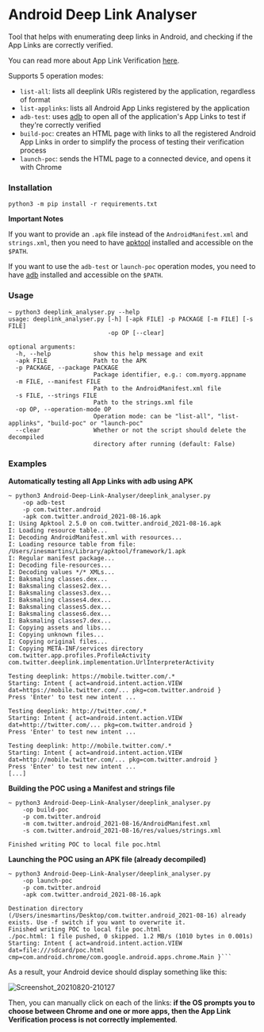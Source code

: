 # Android Deep Link Analyser

Tool that helps with enumerating deep links in Android, and checking if the App Links are correctly verified.

You can read more about App Link Verification [here](https://developer.android.com/training/app-links/verify-site-associations).

Supports 5 operation modes:

* `list-all`: lists all deeplink URIs registered by the application, regardless of format
* `list-applinks`: lists all Android App Links registered by the application
* `adb-test`: uses [adb](https://developer.android.com/studio/command-line/adb) to open all of the application's App Links to test if they're correctly verified
* `build-poc`: creates an HTML page with links to all the registered Android App Links in order to simplify the process of testing their verification process
* `launch-poc`: sends the HTML page to a connected device, and opens it with Chrome

### Installation

```
python3 -m pip install -r requirements.txt
```

**Important Notes**

If you want to provide an `.apk` file instead of the `AndroidManifest.xml` and `strings.xml`, then you need to have [apktool](https://ibotpeaches.github.io/Apktool/) installed and accessible on the `$PATH`.

If you want to use the `adb-test` or `launch-poc` operation modes, you need to have [adb](https://developer.android.com/studio/command-line/adb) installed and accessible on the `$PATH`.

### Usage

```
~ python3 deeplink_analyser.py --help
usage: deeplink_analyser.py [-h] [-apk FILE] -p PACKAGE [-m FILE] [-s FILE]
                            -op OP [--clear]

optional arguments:
  -h, --help            show this help message and exit
  -apk FILE             Path to the APK
  -p PACKAGE, --package PACKAGE
                        Package identifier, e.g.: com.myorg.appname
  -m FILE, --manifest FILE
                        Path to the AndroidManifest.xml file
  -s FILE, --strings FILE
                        Path to the strings.xml file
  -op OP, --operation-mode OP
                        Operation mode: can be "list-all", "list-applinks", "build-poc" or "launch-poc"
  --clear               Whether or not the script should delete the decompiled
                        directory after running (default: False)
```

### Examples

**Automatically testing all App Links with adb using APK**

```
~ python3 Android-Deep-Link-Analyser/deeplink_analyser.py 
	-op adb-test
	-p com.twitter.android 
	-apk com.twitter.android_2021-08-16.apk
I: Using Apktool 2.5.0 on com.twitter.android_2021-08-16.apk
I: Loading resource table...
I: Decoding AndroidManifest.xml with resources...
I: Loading resource table from file: /Users/inesmartins/Library/apktool/framework/1.apk
I: Regular manifest package...
I: Decoding file-resources...
I: Decoding values */* XMLs...
I: Baksmaling classes.dex...
I: Baksmaling classes2.dex...
I: Baksmaling classes3.dex...
I: Baksmaling classes4.dex...
I: Baksmaling classes5.dex...
I: Baksmaling classes6.dex...
I: Baksmaling classes7.dex...
I: Copying assets and libs...
I: Copying unknown files...
I: Copying original files...
I: Copying META-INF/services directory
com.twitter.app.profiles.ProfileActivity
com.twitter.deeplink.implementation.UrlInterpreterActivity

Testing deeplink: https://mobile.twitter.com/.*
Starting: Intent { act=android.intent.action.VIEW dat=https://mobile.twitter.com/... pkg=com.twitter.android }
Press 'Enter' to test new intent ...

Testing deeplink: http://twitter.com/.*
Starting: Intent { act=android.intent.action.VIEW dat=http://twitter.com/... pkg=com.twitter.android }
Press 'Enter' to test new intent ...

Testing deeplink: http://mobile.twitter.com/.*
Starting: Intent { act=android.intent.action.VIEW dat=http://mobile.twitter.com/... pkg=com.twitter.android }
Press 'Enter' to test new intent ...
[...]
```

**Building the POC using a Manifest and strings file**

```
~ python3 Android-Deep-Link-Analyser/deeplink_analyser.py 
	-op build-poc 
	-p com.twitter.android 
	-m com.twitter.android_2021-08-16/AndroidManifest.xml 
	-s com.twitter.android_2021-08-16/res/values/strings.xml 

Finished writing POC to local file poc.html
```

**Launching the POC using an APK file (already decompiled)**

```
~ python3 Android-Deep-Link-Analyser/deeplink_analyser.py
	-op launch-poc
	-p com.twitter.android
	-apk com.twitter.android_2021-08-16.apk 

Destination directory (/Users/inesmartins/Desktop/com.twitter.android_2021-08-16) already exists. Use -f switch if you want to overwrite it.
Finished writing POC to local file poc.html
./poc.html: 1 file pushed, 0 skipped. 1.2 MB/s (1010 bytes in 0.001s)
Starting: Intent { act=android.intent.action.VIEW dat=file:///sdcard/poc.html cmp=com.android.chrome/com.google.android.apps.chrome.Main }```
```

As a result, your Android device should display something like this:

![Screenshot_20210820-210127](https://user-images.githubusercontent.com/39055313/130288058-625056b5-c569-4597-b852-c911de1d4704.png)

Then, you can manually click on each of the links: **if the OS prompts you to choose between Chrome and one or more apps, then the App Link Verification process is not correctly implemented**.
